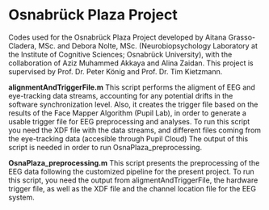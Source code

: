 # Osnabrück Plaza Project
Codes used for the Osnabrück Plaza Project developed by Aitana Grasso-Cladera, MSc. and Debora Nolte, MSc. (Neurobiopsychology Laboratory at the Institute of Cognitive Sciences; Osnabrück University), with the collaboration of Aziz Muhammed Akkaya and Alina Zaidan. This project is supervised by Prof. Dr. Peter König and Prof. Dr. Tim Kietzmann.

**alignmentAndTriggerFile.m**
This script performs the aligment of EEG and eye-tracking data streams, accounting for any potential drifts in the software synchronization level.
Also, it creates the trigger file based on the results of the Face Mapper Algorithm (Pupil Lab), in order to generate a usable trigger file for EEG preprocessing and analyses.
To run this script you need the XDF file with the data streams, and different files coming from the eye-tracking data (accesible through Pupil Cloud)
The output of this script is needed in order to run OsnaPlaza_preprocessing.

**OsnaPlaza_preprocessing.m**
This script presents the preprocessing of the EEG data following the customized pipeline for the present project.
To run this script, you need the output from aligmentAndTriggerFile, the hardware trigger file, as well as the XDF file and the channel location file for the EEG system.
